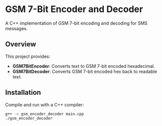 # GSM 7-Bit Encoder and Decoder

A C++ implementation of GSM 7-bit encoding and decoding for SMS messages.

## Overview

This project provides:
- **GSM7BitEncoder**: Converts text to GSM 7-bit encoded hexadecimal.
- **GSM7BitDecoder**: Converts GSM 7-bit encoded hex back to readable text.

## Installation

Compile and run with a C++ compiler:

```bash
g++ -o gsm_encoder_decoder main.cpp
./gsm_encoder_decoder
